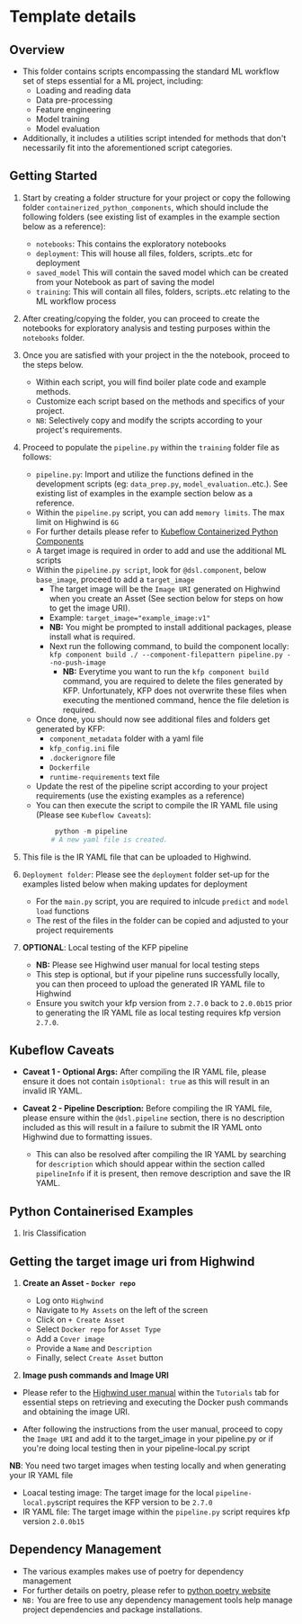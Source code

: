 # Template details

## Overview
- This folder contains scripts encompassing the standard ML workflow set of steps essential for a ML project, including:
    - Loading and reading data
    - Data pre-processing
    - Feature engineering
    - Model training
    - Model evaluation
- Additionally, it includes a utilities script intended for methods that don't necessarily fit into the aforementioned script categories.

## Getting Started
1. Start by creating a folder structure for your project or copy the following folder `containerized_python_components`, which should include the following folders (see existing list of examples in the example section below as a reference):
    - `notebooks`: This contains the exploratory  notebooks
    - `deployment`: This will house all files, folders, scripts..etc for deployment
    - `saved_model` This will contain the saved model which can be created from your Notebook as part of saving the model
    - `training`: This will contain all files, folders, scripts..etc relating to the ML workflow process
2. After creating/copying the folder, you can proceed to create the notebooks for exploratory analysis and testing purposes within the `notebooks` folder.

3. Once you are satisfied with your project in the the notebook, proceed to the steps below.
    - Within each script, you will find boiler plate code and example methods.
    - Customize each script based on the methods and specifics of your project.
    - `NB`: Selectively copy and modify the scripts according to your project's requirements.


4. Proceed to populate the `pipeline.py` within the `training` folder file as follows:
    - `pipeline.py`: Import and utilize the functions defined in the development scripts (eg: `data_prep.py`, `model_evaluation`..etc.). See existing list of examples in the example section below as a reference.
    - Within the `pipeline.py` script, you can add `memory limits`. The max limit on Highwind is `6G`
    - For further details please refer to [Kubeflow Containerized Python Components](https://www.kubeflow.org/docs/components/pipelines/v2/components/containerized-python-components/)
    - A target image is required in order to add and use the additional ML scripts
    - Within the `pipeline.py script`, look for `@dsl.component`, below `base_image`, proceed to add a `target_image`
        - The target image will be the `Image URI` generated on Highwind when you create an Asset (See section below for steps on how to get the image URI). 
        - Example: `target_image="example_image:v1"`
        - **NB:** You might be prompted to install additional packages, please install what is required.
        - Next run the following command, to build the component locally: `kfp component build ./ --component-filepattern pipeline.py --no-push-image`
            -  **NB:** Everytime you want to run the `kfp component build` command, you are required to delete the files generated by KFP. Unfortunately, KFP does not overwrite these files when executing the mentioned command, hence the file deletion is required.
    - Once done, you should now see additional files and folders get generated by KFP:
        - `component_metadata` folder with a yaml file 
        - `kfp_config.ini` file
        - `.dockerignore` file
        - `Dockerfile`
        - `runtime-requirements` text file
    - Update the rest of the pipeline script according to your project requirements (use the existing examples as a reference)
    - You can then execute the script to compile the IR YAML file using (Please see `Kubeflow Caveats`):
    ```python
            python -m pipeline
           # A new yaml file is created.
    ```
5.  This file is the IR YAML file that can be uploaded to Highwind.

6. `Deployment folder`: Please see the `deployment` folder set-up for the examples listed below when making updates for deployment
    - For the `main.py` script, you are required to inlcude `predict` and `model load` functions
    - The rest of the files in the folder can be copied and adjusted to your project requirements

7. **OPTIONAL**: Local testing of the KFP pipeline
   - **NB:** Please see Highwind user manual for local testing steps
   - This step is optional, but if your pipeline runs successfully locally, you can then proceed to upload the generated IR YAML file to Highwind
   - Ensure you switch your kfp version from `2.7.0` back to `2.0.0b15` prior to generating the IR YAML file as local testing requires kfp version `2.7.0`.


## Kubeflow Caveats
- **Caveat 1 - Optional Args:** After compiling the IR YAML file, please ensure it does not contain `isOptional: true` as this will result in an invalid IR YAML.

- **Caveat 2 - Pipeline Description:** Before compiling the IR YAML file, please ensure within the `@dsl.pipeline` section, there is no description included as this will result in a failure to submit the IR YAML onto Highwind due to formatting issues.
    - This can also be resolved after compiling the IR YAML by searching for `description` which should appear within the section called `pipelineInfo` if it is present, then remove description and save the IR YAML.


## Python Containerised Examples
1. Iris Classification

## Getting the target image uri from Highwind
1. **Create an Asset - `Docker repo`**
    - Log onto `Highwind`
    - Navigate to `My Assets` on the left of the screen
    - Click on `+ Create Asset`
    - Select `Docker repo` for `Asset Type`
    - Add a `Cover image`
    - Provide a `Name` and `Description`
    - Finally, select `Create Asset` button

2. **Image push commands and Image URI**
 - Please refer to the [Highwind user manual](https://docs.highwind.ai/) within the `Tutorials` tab for essential steps on retrieving and executing the Docker push commands and obtaining the image URI.

 - After following the instructions from the user manual, proceed to copy the `Image URI` and add it to the target_image in your pipeline.py or if you're doing local testing then in your pipeline-local.py script

**NB**: You need two target images when testing locally and when generating your IR YAML file
 - Loacal testing image: The target image for the local `pipeline-local.py`script requires the KFP version to be `2.7.0`
 - IR YAML file: The target image within the `pipeline.py` script requires kfp version `2.0.0b15`


## Dependency Management
- The various examples makes use of poetry for dependency management
- For further details on poetry, please refer to [python poetry website](https://python-poetry.org/docs/)
- `NB:` You are free to use any dependency management tools help manage project dependencies and package installations.